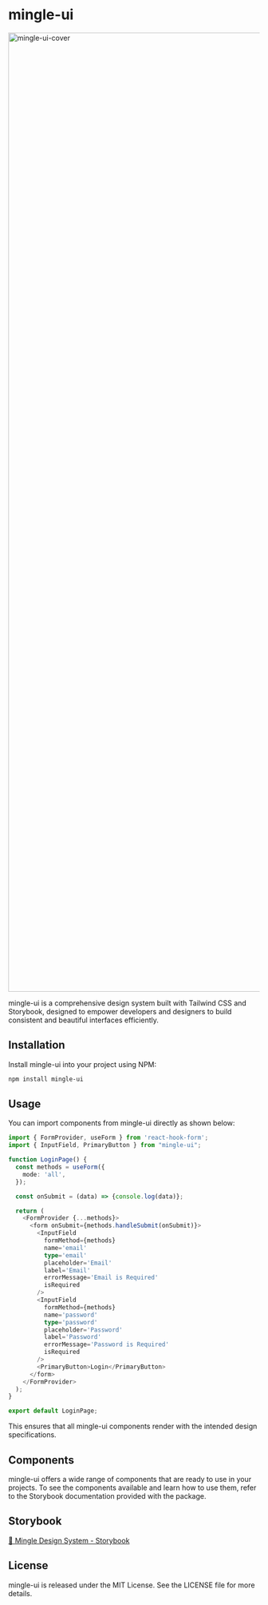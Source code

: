 # mingle-ui

<img width="1920" alt="mingle-ui-cover" src="https://github.com/designsoo/mingle-ui/assets/77719310/6ea7a02c-aeba-4f76-9619-6509ce11a574">

mingle-ui is a comprehensive design system built with Tailwind CSS and Storybook, designed to empower developers and designers to build consistent and beautiful interfaces efficiently.

## Installation

Install mingle-ui into your project using NPM:

```bash
npm install mingle-ui
```

## Usage

You can import components from mingle-ui directly as shown below:

```typescript
import { FormProvider, useForm } from 'react-hook-form';
import { InputField, PrimaryButton } from "mingle-ui";

function LoginPage() {
  const methods = useForm({
    mode: 'all',
  });

  const onSubmit = (data) => {console.log(data)};

  return (
    <FormProvider {...methods}>
      <form onSubmit={methods.handleSubmit(onSubmit)}>
        <InputField
          formMethod={methods}
          name='email'
          type='email'
          placeholder='Email'
          label='Email'
          errorMessage='Email is Required'
          isRequired
        />
        <InputField
          formMethod={methods}
          name='password'
          type='password'
          placeholder='Password'
          label='Password'
          errorMessage='Password is Required'
          isRequired
        />
        <PrimaryButton>Login</PrimaryButton>
      </form>
    </FormProvider>
  );
}

export default LoginPage;
```

This ensures that all mingle-ui components render with the intended design specifications.

## Components

mingle-ui offers a wide range of components that are ready to use in your projects. To see the components available and learn how to use them, refer to the Storybook documentation provided with the package.

## Storybook

<a href='https://6669e8d86796066d6df5993c-lnmdqqdtcv.chromatic.com/?path=/docs/badge-badgeemoji--docs' target='_blank'>
  🔗 Mingle Design System - Storybook
</a>

## License

mingle-ui is released under the MIT License. See the LICENSE file for more details.
